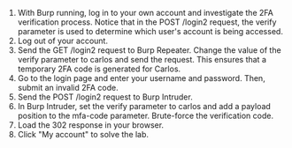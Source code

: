 1. With Burp running, log in to your own account and investigate the 2FA verification process. Notice that in the POST /login2 request, the verify parameter is used to determine which user's account is being accessed.
2. Log out of your account.
3. Send the GET /login2 request to Burp Repeater. Change the value of the verify parameter to carlos and send the request. This ensures that a temporary 2FA code is generated for Carlos.
4. Go to the login page and enter your username and password. Then, submit an invalid 2FA code.
5. Send the POST /login2 request to Burp Intruder.
6. In Burp Intruder, set the verify parameter to carlos and add a payload position to the mfa-code parameter. Brute-force the verification code.
7. Load the 302 response in your browser.
8. Click "My account" to solve the lab.